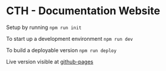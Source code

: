 # CTH - Documentation Website

Setup by running ````npm run init````

To start up a development environment ````npm run dev````

To build a deployable version ````npm run deploy````

Live version visible at [github-pages](http://cth2015.github.io/cth-documentation)